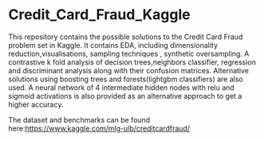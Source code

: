 # Credit_Card_Fraud_Kaggle
This repository contains the possible solutions to the Credit Card Fraud problem set in Kaggle. It contains EDA, including dimensionality reduction,visualisations, sampling techniques , synthetic oversampling. A contrastive k fold analysis of decision trees,neighbors classifier, regression and discriminant analysis along with their confusion matrices. Alternative solutions using boosting trees and forests(lightgbm classifiers) are also used. A neural network of 4 intermediate hidden nodes with relu and sigmoid activations is also provided as an alternative approach to get a higher accuracy.

The dataset and benchmarks can be found here:https://www.kaggle.com/mlg-ulb/creditcardfraud/
